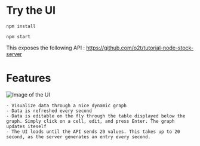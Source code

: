 # Try the UI

    npm install

    npm start

This exposes the following API : https://github.com/o2t/tutorial-node-stock-server

# Features 

![Image of the UI](https://i.imgur.com/SWYafot.png)

    - Visualize data through a nice dynamic graph
    - Data is refreshed every second
    - Data is editable on the fly through the table displayed below the graph. Simply click on a cell, edit, and press Enter. The graph updates iteself
    - The UI loads until the API sends 20 values. This takes up to 20 second, as the server generates an entry every second.

